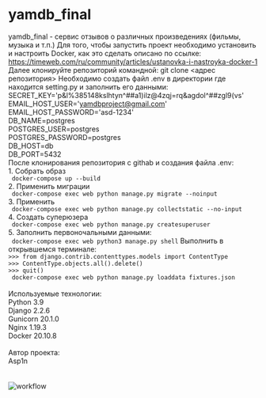 # yamdb_final
yamdb_final - сервис отзывов о различных произведениях (фильмы, музыка и т.п.)
Для того, чтобы запустить проект необходимо установить и настроить Docker, как это сделать описано по ссылке: <br>https://timeweb.com/ru/community/articles/ustanovka-i-nastroyka-docker-1
Далее клонируйте репозиторий командной: git clone <адрес репозитория>
Необходимо создать файл .env в директории где находится setting.py и заполнить его данными:
    <br>SECRET_KEY='p&l%385148kslhtyn^##a1)ilz@4zqj=rq&agdol^##zgl9(vs'
    <br>EMAIL_HOST_USER='yamdbproject@gmail.com'
    <br>EMAIL_HOST_PASSWORD='asd-1234'
    <br>DB_NAME=postgres
    <br>POSTGRES_USER=postgres
    <br>POSTGRES_PASSWORD=postgres
    <br>DB_HOST=db
    <br>DB_PORT=5432
    <br> 
После клонирования репозитория с githab и создания файла .env:
    <br>1. Собрать образ 
    <br> ```
    docker-compose up --build```
    <br>2. Применить миграции 
    <br> ```
    docker-compose exec web python manage.py migrate --noinput```
    <br>3. Применить 
    <br> ```
    docker-compose exec web python manage.py collectstatic --no-input```
    <br>4. Создать суперюзера 
    <br> ```
    docker-compose exec web python manage.py createsuperuser```
    <br>5. Заполнить первоночальными данными:
    <br> ```
    docker-compose exec web python3 manage.py shell```
    Выполнить в открывшемся терминале:
    <br> ```>>> from django.contrib.contenttypes.models import ContentType```
    <br> ```>>> ContentType.objects.all().delete()```
    <br> ```>>> quit()```
    <br> ```
    docker-compose exec web python manage.py loaddata fixtures.json```
    <br>
    <br>Используемые технологии:
    <br>Python 3.9
    <br>Django 2.2.6
    <br>Gunicorn 20.1.0
    <br>Nginx 1.19.3
    <br>Docker 20.10.8
    <br>
    <br> Автор проекта:
    <br> Asp1n
    <br>
    <br>
    <br> ![workflow](https://github.com/asp1n/yamdb_final/actions/workflows/yamdb_workflow.yml/badge.svg)
